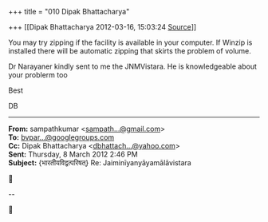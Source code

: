 +++
title = "010 Dipak Bhattacharya"

+++
[[Dipak Bhattacharya	2012-03-16, 15:03:24 [Source](https://groups.google.com/g/bvparishat/c/sKladbCpw7c)]]



You may try zipping if the facility is available in your computer. If Winzip is installed there will be automatic zipping that skirts the problem of volume.

Dr Narayaner kindly sent to me the JNMVistara. He is knowledgeable about your problerm too  

Best  

DB  

------------------------------------------------------------------------

**From:** sampathkumar \<[sampath...@gmail.com]()\>  
**To:** [bvpar...@googlegroups.com]()  
**Cc:** Dipak Bhattacharya \<[dbhattach...@yahoo.com]()\>  
**Sent:** Thursday, 8 March 2012 2:46 PM  
**Subject:** {भारतीयविद्वत्परिषत्} Re: Jaiminīyanyāyamālāvistara  

  



--  



